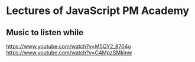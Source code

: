 # Lectures of JavaScript PM Academy

## Music to listen while
https://www.youtube.com/watch?v=M5QY2_8704o
https://www.youtube.com/watch?v=C4MpzSMkinw
